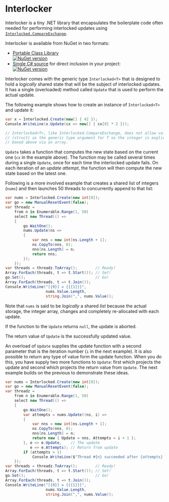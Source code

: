 # Interlocker

Interlocker is a tiny .NET library that encapsulates the boilerplate code often
needed for performing interlocked updates using
[`Interlocked.CompareExchange`][cmpxchg].

Interlocker is available from NuGet in two formats:

  * [Portable Class Library][pclpkg]  
    [![NuGet version](https://badge.fury.io/nu/Interlocker.svg)](http://badge.fury.io/nu/Interlocker)
  * [Single C# source][srcpkg] for direct inclusion in your project:  
    [![NuGet version](https://badge.fury.io/nu/Interlocker.Source.svg)](http://badge.fury.io/nu/Interlocker.Source)

Interlocker comes with the generic type `Interlocked<T>` that is designed to
hold a *logically* shared state that will be the subject of interlocked
updates. It has a single (overloaded) method called `Update` that is used to
perform the actual update.

The following example shows how to create an instance of `Interlocked<T>` and
update it:

```c#
var x = Interlocked.Create(new[] { 42 });
Console.WriteLine(x.Update(cx => new[] { cx[0] * 2 }));

// Interlocked<T>, like Interlocked.CompareExchange, does not allow value types
// (struct) as the generic type argument for T so the integer is explicitly
// boxed above via an array.
```

`Update` takes a function that computes the new state based on the current one
(`cx` in the example above). The function may be called several times during
a single `Update`, once for each time the interlocked update fails. On
each iteration of an *update attempt*, the function will then compute the new
state based on the latest one.

Following is a more involved example that creates a shared list of integers
(`nums`) and then launches 50 threads to concurrently append to that list:

```c#
var nums = Interlocked.Create(new int[0]);
var go = new ManualResetEvent(false);
var threadz =
    from n in Enumerable.Range(1, 50)
    select new Thread(() =>
    {
        go.WaitOne();
        nums.Update(ns =>
        {
            var nns = new int[ns.Length + 1];
            ns.CopyTo(nns, 0);
            nns[ns.Length] = n;
            return nns;
        });
    });
var threads = threadz.ToArray();        // Ready!
Array.ForEach(threads, t => t.Start()); // Set!
go.Set();                               // Go!
Array.ForEach(threads, t => t.Join());
Console.WriteLine("[{0}] = {{{1}}}",
                  nums.Value.Length,
                  string.Join(",", nums.Value));
```

Note that `nums` is said to be *logically* a shared *list* because the actual
storage, the integer array, changes and completely re-allocated with each
update.

If the function to the `Update` returns `null`, the update is aborted.

The return value of `Update` is the successfully updated value.

An overload of `Update` supplies the update function with a second parameter
that is the iteration number (`i` in the next example). It is also possible
to return any type of value form the update function. When you do this, you
have supply two more functions to `Update`: first which projects the update
and second which projects the return value from `Update`. The next example
builds on the previous to demonstrate these ideas.

```c#
var nums = Interlocked.Create(new int[0]);
var go = new ManualResetEvent(false);
var threadz =
    from n in Enumerable.Range(1, 50)
    select new Thread(() =>
    {
        go.WaitOne();
        var attempts = nums.Update((ns, i) =>
        {
            var nns = new int[ns.Length + 1];
            ns.CopyTo(nns, 0);
            nns[ns.Length] = n;
            return new { Update = nns, Attempts = i + 1 };
        }, e => e.Update,    // The update 
           e => e.Attempts); // Return from update
        if (attempts > 1)
            Console.WriteLine($"Thread #{n} succeeded after {attempts} attempts.");
    });
var threads = threadz.ToArray();        // Ready!
Array.ForEach(threads, t => t.Start()); // Set!
go.Set();                               // Go!
Array.ForEach(threads, t => t.Join());
Console.WriteLine("[{0}] = {{{1}}}",
                  nums.Value.Length,
                  string.Join(",", nums.Value));
```

  [pclpkg]: https://www.nuget.org/packages/Interlocker/
  [srcpkg]: https://www.nuget.org/packages/Interlocker.Source/
  [cmpxchg]: https://msdn.microsoft.com/en-us/library/bb297966(v=vs.110).aspx

